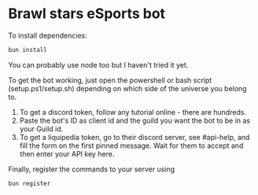 # Brawl stars eSports bot

To install dependencies:

```bash
bun install
```

You can probably use node too but I haven't tried it yet.

To get the bot working, just open the powershell or bash script (setup.ps1/setup.sh) depending on which side of the universe you belong to.

1. To get a discord token, follow any tutorial online - there are hundreds.
2. Paste the bot's ID as client id and the guild you want the bot to be in as your Guild id.
3. To get a liquipedia token, go to their discord server, see #api-help, and fill the form on the first pinned message. Wait for them to accept and then enter your API key here.


Finally, register the commands to your server using

```bash
bun register
```


